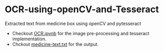 # OCR-using-openCV-and-Tesseract
Extracted text from medicine box using openCV and pytesseract

- Checkout [OCR.ipynb](OCR.ipynb) for the image pre-processing and tesseract implementation.
- Chckout [medicine-text.txt](medicine-text.txt) for the output.

